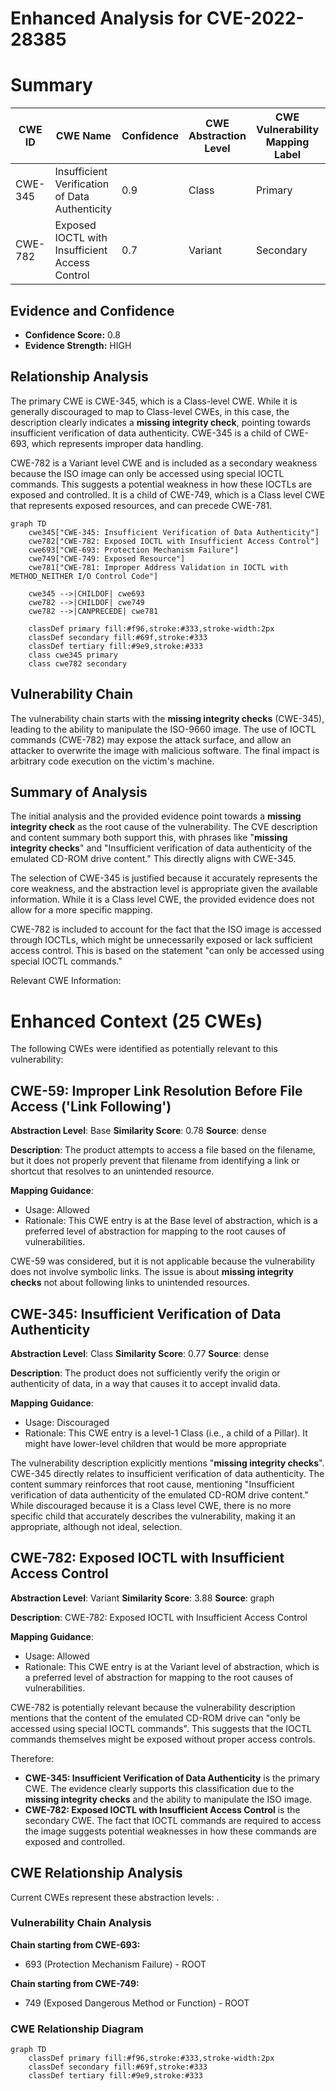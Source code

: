 # Enhanced Analysis for CVE-2022-28385

# Summary
| CWE ID | CWE Name | Confidence | CWE Abstraction Level | CWE Vulnerability Mapping Label | CWE-Vulnerability Mapping Notes |
|---|---|---|---|---|---|
| CWE-345 | Insufficient Verification of Data Authenticity | 0.9 | Class | Primary | Allowed with Review |
| CWE-782 | Exposed IOCTL with Insufficient Access Control | 0.7 | Variant | Secondary | Allowed |

## Evidence and Confidence

*   **Confidence Score:** 0.8
*   **Evidence Strength:** HIGH

## Relationship Analysis
The primary CWE is CWE-345, which is a Class-level CWE. While it is generally discouraged to map to Class-level CWEs, in this case, the description clearly indicates a **missing integrity check**, pointing towards insufficient verification of data authenticity. CWE-345 is a child of CWE-693, which represents improper data handling.

CWE-782 is a Variant level CWE and is included as a secondary weakness because the ISO image can only be accessed using special IOCTL commands. This suggests a potential weakness in how these IOCTLs are exposed and controlled. It is a child of CWE-749, which is a Class level CWE that represents exposed resources, and can precede CWE-781.

```mermaid
graph TD
    cwe345["CWE-345: Insufficient Verification of Data Authenticity"]
    cwe782["CWE-782: Exposed IOCTL with Insufficient Access Control"]
    cwe693["CWE-693: Protection Mechanism Failure"]
    cwe749["CWE-749: Exposed Resource"]
    cwe781["CWE-781: Improper Address Validation in IOCTL with METHOD_NEITHER I/O Control Code"]
    
    cwe345 -->|CHILDOF| cwe693
    cwe782 -->|CHILDOF| cwe749
    cwe782 -->|CANPRECEDE| cwe781
    
    classDef primary fill:#f96,stroke:#333,stroke-width:2px
    classDef secondary fill:#69f,stroke:#333
    classDef tertiary fill:#9e9,stroke:#333
    class cwe345 primary
    class cwe782 secondary
```

## Vulnerability Chain
The vulnerability chain starts with the **missing integrity checks** (CWE-345), leading to the ability to manipulate the ISO-9660 image. The use of IOCTL commands (CWE-782) may expose the attack surface, and allow an attacker to overwrite the image with malicious software. The final impact is arbitrary code execution on the victim's machine.

## Summary of Analysis
The initial analysis and the provided evidence point towards a **missing integrity check** as the root cause of the vulnerability. The CVE description and content summary both support this, with phrases like "**missing integrity checks**" and "Insufficient verification of data authenticity of the emulated CD-ROM drive content." This directly aligns with CWE-345.

The selection of CWE-345 is justified because it accurately represents the core weakness, and the abstraction level is appropriate given the available information. While it is a Class level CWE, the provided evidence does not allow for a more specific mapping.

CWE-782 is included to account for the fact that the ISO image is accessed through IOCTLs, which might be unnecessarily exposed or lack sufficient access control. This is based on the statement "can only be accessed using special IOCTL commands."

Relevant CWE Information:

# Enhanced Context (25 CWEs)
The following CWEs were identified as potentially relevant to this vulnerability:

## CWE-59: Improper Link Resolution Before File Access ('Link Following')
**Abstraction Level**: Base
**Similarity Score**: 0.78
**Source**: dense

**Description**:
The product attempts to access a file based on the filename, but it does not properly prevent that filename from identifying a link or shortcut that resolves to an unintended resource.

**Mapping Guidance**:
- Usage: Allowed
- Rationale: This CWE entry is at the Base level of abstraction, which is a preferred level of abstraction for mapping to the root causes of vulnerabilities.

CWE-59 was considered, but it is not applicable because the vulnerability does not involve symbolic links. The issue is about **missing integrity checks** not about following links to unintended resources.

## CWE-345: Insufficient Verification of Data Authenticity
**Abstraction Level**: Class
**Similarity Score**: 0.77
**Source**: dense

**Description**:
The product does not sufficiently verify the origin or authenticity of data, in a way that causes it to accept invalid data.

**Mapping Guidance**:
- Usage: Discouraged
- Rationale: This CWE entry is a level-1 Class (i.e., a child of a Pillar). It might have lower-level children that would be more appropriate

The vulnerability description explicitly mentions "**missing integrity checks**". CWE-345 directly relates to insufficient verification of data authenticity. The content summary reinforces that root cause, mentioning "Insufficient verification of data authenticity of the emulated CD-ROM drive content." While discouraged because it is a Class level CWE, there is no more specific child that accurately describes the vulnerability, making it an appropriate, although not ideal, selection.

## CWE-782: Exposed IOCTL with Insufficient Access Control
**Abstraction Level**: Variant
**Similarity Score**: 3.88
**Source**: graph

**Description**:
CWE-782: Exposed IOCTL with Insufficient Access Control

**Mapping Guidance**:
- Usage: Allowed
- Rationale: This CWE entry is at the Variant level of abstraction, which is a preferred level of abstraction for mapping to the root causes of vulnerabilities.

CWE-782 is potentially relevant because the vulnerability description mentions that the content of the emulated CD-ROM drive can "only be accessed using special IOCTL commands". This suggests that the IOCTL commands themselves might be exposed without proper access controls.

Therefore:

*   **CWE-345: Insufficient Verification of Data Authenticity** is the primary CWE. The evidence clearly supports this classification due to the **missing integrity checks** and the ability to manipulate the ISO image.
*   **CWE-782: Exposed IOCTL with Insufficient Access Control** is the secondary CWE. The fact that IOCTL commands are required to access the image suggests potential weaknesses in how these commands are exposed and controlled.


## CWE Relationship Analysis

Current CWEs represent these abstraction levels: .


### Vulnerability Chain Analysis

**Chain starting from CWE-693:**
- 693 (Protection Mechanism Failure) - ROOT


**Chain starting from CWE-749:**
- 749 (Exposed Dangerous Method or Function) - ROOT



### CWE Relationship Diagram

```mermaid
graph TD
    classDef primary fill:#f96,stroke:#333,stroke-width:2px
    classDef secondary fill:#69f,stroke:#333
    classDef tertiary fill:#9e9,stroke:#333
```